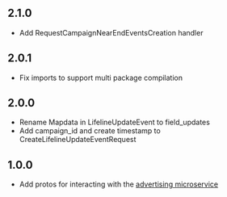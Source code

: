## 2.1.0
- Add RequestCampaignNearEndEventsCreation handler

## 2.0.1
- Fix imports to support multi package compilation

## 2.0.0
- Rename Mapdata in LifelineUpdateEvent to field_updates
- Add campaign_id and create timestamp to CreateLifelineUpdateEventRequest

## 1.0.0
- Add protos for interacting with the [advertising microservice](https://github.com/vendasta/advertising)
